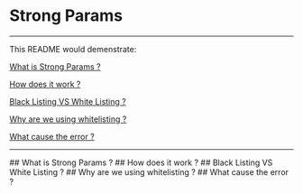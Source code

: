 # Strong Params
---------------------------------------

This README would demenstrate:

[What is Strong Params ?](#question1)

[How does it work ?](#question2)

[Black Listing VS White Listing ?](#question3)

[Why are we using whitelisting ?](#question4)

[What cause the error ?](#question5)

--------------------------------------

<a name="question1"/>
## What is Strong Params ?

<a name="question2"/>
## How does it work ?

<a name="question3"/>
## Black Listing VS White Listing ?

<a name="question4"/>
## Why are we using whitelisting ?

<a name="question5"/>
## What cause the error ?